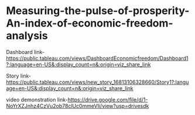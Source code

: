 # Measuring-the-pulse-of-prosperity-An-index-of-economic-freedom-analysis


Dashboard link-https://public.tableau.com/views/DashboardEconomicfreedom/Dashboard1?:language=en-US&:display_count=n&:origin=viz_share_link

Story link-https://public.tableau.com/views/new_story_16813106328660/Story1?:language=en-US&:display_count=n&:origin=viz_share_link

video demonstration link-https://drive.google.com/file/d/1-NoYrXZJnhz4CzVu2ob78clUc0mmeVIi/view?usp=drivesdk
